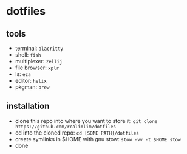 # dotfiles

## tools
- terminal: `alacritty`
- shell: `fish`
- multiplexer: `zellij`
- file browser: `xplr`
- ls: `eza`
- editor: `helix`
- pkgman: `brew`

## installation
* clone this repo into where you want to store it: `git clone https://github.com/rcalimlim/dotfiles`
* cd into the cloned repo: `cd [SOME PATH]/dotfiles`
* create symlinks in $HOME with gnu stow: `stow -vv -t $HOME stow`
* done
